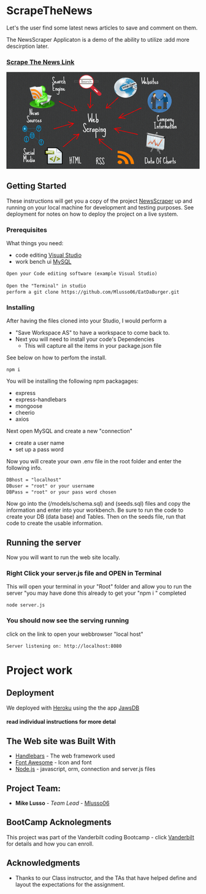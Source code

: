 # ScrapeTheNews
Let's the user find some latest news articles to save and comment on them.

The NewsScraper Applicaton is a demo of the ability to utilize :add more descirption later. 

### [Scrape The News Link](https://eatdaburger1901.herokuapp.com/)

![webNewsScrape](./public/assets/images/efficient-web-scraping.png)

## Getting Started

These instructions will get you a copy of the project [NewsScraper](https://github.com/Mlusso06/ScrapeTheNewsr) up and running on your local machine for development and testing purposes. See deployment for notes on how to deploy the project on a live system.

### Prerequisites

What things you need: 
* code editing [Visual Studio](https://visualstudio.microsoft.com/)
* work bench ui [MySQL](https://dev.mysql.com/doc/workbench/en/)


```
Open your Code editing software (example Visual Studio)

Open the "Terminal" in studio
perform a git clone https://github.com/Mlusso06/EatDaBurger.git
```

### Installing

After having the files cloned into your Studio, I would perform a 
* "Save Workspace AS" to have a workspace to come back to.
* Next you will need to install your code's Dependencies
    * This will capture all the items in your package.json file

See below on how to perfom the install.

```
npm i
```
You will be installing the following npm packagages:
* express
* express-handlebars
* mongoose
* cheerio
* axios 


Next open MySQL and create a new "connection"
* create a user name
* set up a pass word

Now you will create your own .env file in the root folder and enter the following info.


```
DBhost = "localhost"
DBuser = "root" or your username
DBPass = "root" or your pass word chosen

```
Now go into the (/models/schema.sql) and (seeds.sql) files and copy the information and enter into your workbench.
Be sure to run the code to create your DB (data base) and Tables.  Then on the seeds file, run that code to create the usable information.

## Running the server

Now you will want to run the web site locally.

### Right Click your server.js file and OPEN in Terminal

This will open your terminal in your "Root" folder and allow you to run the server "you may have done this already to get your  "npm i " completed

```
node server.js
```

### You should now see the serving running

click on the link to open your webbrowser "local host"

```
Server listening on: http://localhost:8080
```

# Project work

## Deployment

We deployed with [Heroku](https://dashboard.heroku.com/apps)
using the the app [JawsDB](https://devcenter.heroku.com/articles/jawsdb)

#### read individual instructions for more detal

## The Web site was Built With

* [Handlebars](https://handlebarsjs.com/) - The web framework used
* [Font Awesome](https://fontawesome.com/) - Icon and font
* [Node.js](https://nodejs.org/en/) - javascript, orm, connection and server.js files



## Project Team:

* **Mike Lusso** - *Team Lead* - [Mlusso06](https://github.com/Mlusso06)

## BootCamp Acknolegments 

This project was part of the Vanderbilt coding Bootcamp - click [Vanderbilt](https://bootcamps.vanderbilt.edu/)  for details and how you can enroll.

## Acknowledgments

* Thanks to our Class instructor, and the TAs that have helped define and layout the expectations for the assignment. 